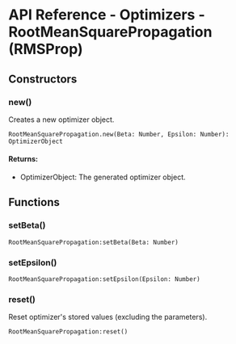 # API Reference - Optimizers - RootMeanSquarePropagation (RMSProp)

## Constructors

### new()

Creates a new optimizer object.

```
RootMeanSquarePropagation.new(Beta: Number, Epsilon: Number): OptimizerObject
```

#### Returns:

* OptimizerObject: The generated optimizer object.

## Functions

### setBeta()

```
RootMeanSquarePropagation:setBeta(Beta: Number)
```

### setEpsilon()

```
RootMeanSquarePropagation:setEpsilon(Epsilon: Number)
```

### reset()

Reset optimizer's stored values (excluding the parameters).

```
RootMeanSquarePropagation:reset()
```
